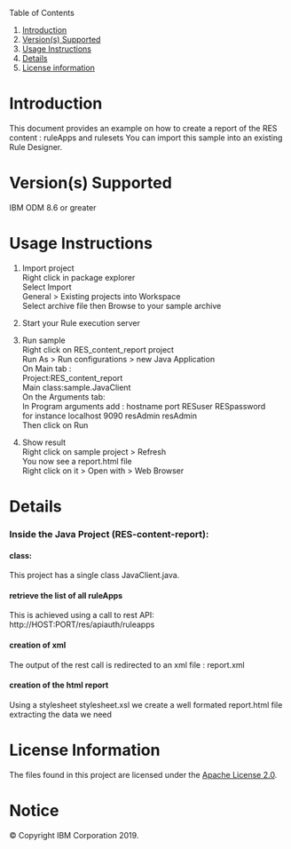 Table of Contents

1. [Introduction](#intro)
2. [Version(s) Supported](#versions)
3. [Usage Instructions](#instruction)
4. [Details](#details)
5. [License information](#license)

Introduction<a name="intro"></a>
============

This document provides an example on how to create a report of the RES content : ruleApps and rulesets
You can import this sample into an existing Rule Designer.

Version(s) Supported<a name="versions"></a>
====================

IBM ODM 8.6 or greater

Usage Instructions<a name="instruction"></a>
===================

1. Import project
<br>Right click in package explorer
<br>Select Import
<br>General > Existing projects into Workspace
<br>Select archive file then Browse to your sample archive

2. Start your Rule execution server

3. Run sample
<br>Right click on RES_content_report project
<br>Run As > Run configurations > new Java Application
<br>On Main tab :
<br>Project:RES_content_report
<br>Main class:sample.JavaClient
<br>On the Arguments tab:
<br>In Program arguments add : hostname port RESuser RESpassword
<br>for instance localhost 9090 resAdmin resAdmin
<br>Then click on Run

5. Show result
<br>Right click on sample project > Refresh
<br>You now see a report.html file
<br>Right click on it > Open with > Web Browser

Details<a name="details"></a>
============

### Inside the Java Project (RES-content-report):

#### class:

This project has a single class JavaClient.java.

#### retrieve the list of all ruleApps
This is achieved using a call to rest API:
<br>http://HOST:PORT/res/apiauth/ruleapps

#### creation of xml
The output of the rest call is redirected to an xml file : report.xml

#### creation of the html report
Using a stylesheet stylesheet.xsl we create a well formated report.html file extracting the data we need

License Information<a name="license"></a>
====================
The files found in this project are licensed under the [Apache License 2.0](LICENSE).

# Notice
© Copyright IBM Corporation 2019.